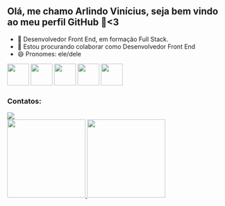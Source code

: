 ## Olá, me chamo Arlindo Vinícius, seja bem vindo ao meu perfil GitHub 👋<3


- 🌱 Desenvolvedor Front End, em formação Full Stack.
- 👯 Estou procurando colaborar como Desenvolvedor Front End
- 😄 Pronomes: ele/dele



<img src="https://cdn.jsdelivr.net/gh/devicons/devicon/icons/react/react-original.svg" width="50" height="50"/> <img src="https://cdn.jsdelivr.net/gh/devicons/devicon/icons/css3/css3-original.svg"  width="50" height="50"/> <img src="https://cdn.jsdelivr.net/gh/devicons/devicon/icons/html5/html5-original.svg" width="50" height="50"/> <img src="https://cdn.jsdelivr.net/gh/devicons/devicon/icons/javascript/javascript-original.svg" width="50" height="50"/> <img src="https://cdn.jsdelivr.net/gh/devicons/devicon/icons/git/git-original.svg" width="50" height="50"/>  

### Contatos:

<div>
<a href="https://www.linkedin.com/in/arlindo-vinicius" target="_blank"><img src="https://img.shields.io/badge/-LinkedIn-%230077B5?style=for-the-badge&logo=linkedin&logoColor=white" target="_blank"></a>   
</div>

<div>
<a href="https://github.com/vinyperroni">
<img height="180em" src="https://github-readme-stats.vercel.app/api/top-langs/?username=vinyperroni&layout=compact&langs_count=7&theme=dracula"/>
<img height="180em" src="https://github-readme-stats.vercel.app/api?username=vinyperroni&show_icons=true&theme=dracula&include_all_commits=true&count_private=true"/>
</div>



<!--
**vinyperroni/vinyperroni** is a ✨ _special_ ✨ repository because its `README.md` (this file) appears on your GitHub profile.

Here are some ideas to get you started:

- 🔭 I’m currently working on ...
- 🌱 I’m currently learning ...
- 👯 I’m looking to collaborate on ...
- 🤔 I’m looking for help with ...
- 💬 Ask me about ...
- 📫 How to reach me: ...
- 😄 Pronouns: ...
- ⚡ Fun fact: ...
-->
